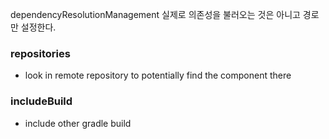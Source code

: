 dependencyResolutionManagement
실제로 의존성을 불러오는 것은 아니고 경로만 설정한다. 
### repositories
- look in remote repository to potentially find the component there

### includeBuild
- include other gradle build 

